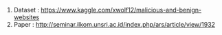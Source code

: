 1. Dataset : https://www.kaggle.com/xwolf12/malicious-and-benign-websites
2. Paper : http://seminar.ilkom.unsri.ac.id/index.php/ars/article/view/1932
